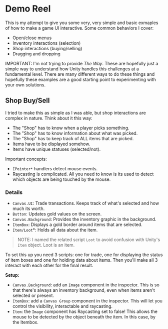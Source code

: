 ﻿# Demo Reel

This is my attempt to give you some very, very simple and basic exmaples of how to make a game UI interactive. Some common behaviors I cover:

- Open/close menus
- Inventory interactions (selection)
- Shop interactions (buying/selling)
- Dragging and dropping

IMPORTANT: I'm not trying to provide *The Way*. These are hopefully just a simple way to understand how Unity handles this challenges at a fundamental level. There are many different ways to do these things and hopefully these examples are a good starting point to experimenting with your own solutions.


## Shop Buy/Sell

I tried to make this as simple as I was able, but shop interactions are complex in nature. Think about it this way:

- The "Shop" has to know when a player picks something.
- The "Shop" has to know information about what was picked.
- The "Shop" has to keep track of ALL items that are picked.
- Items have to be displayed somehow.
- Items have unique statuses (selected/not).

Important concepts:
- `IPointer*` handlers detect mouse events.
- Raycasting is complicated. All you need to know is its used to detect which objects are being touched by the mouse.

### Details

* `Canvas.UI`: Trade transactions. Keeps track of what's selected and how much its worth.
* `Button`: Updates gold values on the screen.
* `Canvas.Background`: Provides the inventory graphic in the background.
* `ItemBox`: Displays a gold border around items that are selected.
* `Item/Loot`*: Holds all data about the item. 

> NOTE: I named the related script `Loot` to avoid confusion with Unity's `Item` object. Loot is an item.

To set this up you need 3 scripts: one for trade, one for displaying the status of item boxes and one for holding data about items. Then you'll make all 3 interact with each other for the final result.

**Setup:**
* `Canvas.Background`: add an `Image` component in the inspector. This is so that there's always an inventory background, even when items aren't selected or present.
* `ItemBox`:  add a `Canvas Group` component in the inspector. This will let you control the visibility, interactable and raycasting.
* `Item`: the `Image` component has Raycasting set to false! This allows the mouse to be detected by the object beneath the item. In this case, by the Itembox.
